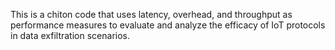 This is a chiton code that uses latency, overhead, and throughput as performance measures to evaluate and analyze the efficacy of IoT protocols in data exfiltration scenarios.



